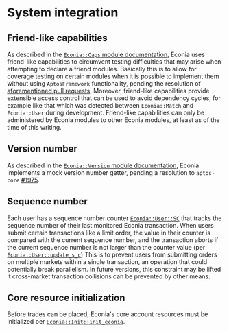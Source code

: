 # System integration

## Friend-like capabilities

As described in the [`Econia::Caps` module documentation](../../../src/move/econia/build/Econia/docs/Caps.md), Econia uses friend-like capabilities to circumvent testing difficulties that may arise when attempting to declare a friend modules.
Basically this is to allow for coverage testing on certain modules when it is possible to implement them without using `AptosFramework` functionality, pending the resolution of [aforementioned pull requests](philosophy.md#Testing).
Moreover, friend-like capabilities provide extensible access control that can be used to avoid dependency cycles, for example like that which was detected between `Econia::Match` and `Econia::User` during development.
Friend-like capabilities can only be administered by Econia modules to other Econia modules, at least as of the time of this writing.

## Version number

As described in the [`Econia::Version` module documentation](../../../src/move/econia/build/Econia/docs/Version.md), Econia implements a mock version number getter, pending a resolution to `aptos-core` [#1975](https://github.com/aptos-labs/aptos-core/issues/1975).

## Sequence number

Each user has a sequence number counter [`Econia::User::SC`](../../../src/move/econia/build/Econia/docs/User.md#0xc0deb00c_User_SC) that tracks the sequence number of their last monitored Econia transaction.
When users submit certain transactions like a limit order, the value in their counter is compared with the current sequence number, and the transaction aborts if the current sequence number is not larger than the counter value (per [`Econia::User::update_s_c`](../../../src/move/econia/build/Econia/docs/User.md#0xc0deb00c_User_update_s_c))
This is to prevent users from submitting orders on multiple markets within a single transaction, an operation that could potentially break parallelism.
In future versions, this constraint may be lifted it cross-market transaction collisions can be prevented by other means.

## Core resource initialization

Before trades can be placed, Econia's core account resources must be initialized per [`Econia::Init::init_econia`](../../../src/move/econia/build/Econia/docs/Init.md#0xc0deb00c_Init_init_econia).
